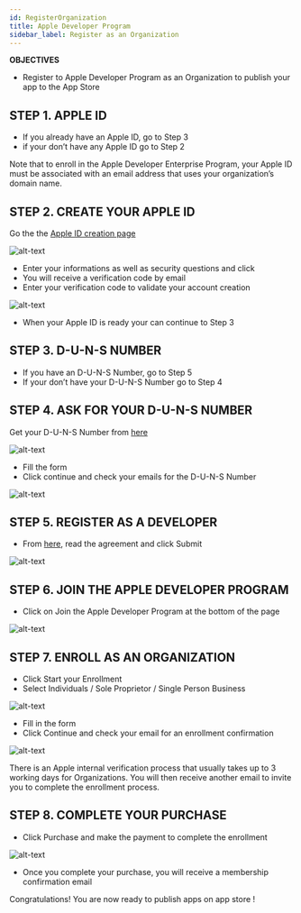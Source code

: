```yaml
---
id: RegisterOrganization
title: Apple Developer Program
sidebar_label: Register as an Organization
---
```


<div class = "objectives">
<b>OBJECTIVES</b>

* Register to Apple Developer Program as an Organization to publish your app to the App Store
</div>


## STEP 1. APPLE ID

* If you already have an Apple ID, go to Step 3
* if your don’t have any Apple ID go to Step 2

Note that to enroll in the Apple Developer Enterprise Program, your Apple ID must be associated with an email address that uses your organization’s domain name.


## STEP 2. CREATE YOUR APPLE ID

Go the the [Apple ID creation page](https://appleid.apple.com/)

![alt-text](assets/DeployAppStore/Apple-ID-Creation-Page-4D-for-iOS.png)

* Enter your informations as well as security questions and click
* You will receive a verification code by email
* Enter your verification code to validate your account creation

![alt-text](assets/DeployAppStore/Register-developer-program-4D-for-iOS.png)

* When your Apple ID is ready your can continue to Step 3

## STEP 3. D-U-N-S NUMBER

* If you have an D-U-N-S Number, go to Step 5
* If your don’t have your D-U-N-S Number go to Step 4

## STEP 4. ASK FOR YOUR D-U-N-S NUMBER

Get your D-U-N-S Number from [here](https://developer.apple.com/enroll/duns-lookup/#/search)

![alt-text](assets/DeployAppStore/DUNS-Number-Organization-4D-for-iOS.png)

* Fill the form
* Click continue and check your emails for the D-U-N-S Number

![alt-text](assets/DeployAppStore/DUNS-Number-Apple-Mail_4D-for-iOS.png)


## STEP 5. REGISTER AS A DEVELOPER

* From [here](https://developer.apple.com/account/), read the agreement and click Submit

![alt-text](assets/DeployAppStore/Register-developer-4D-for-iOS.png)

## STEP 6. JOIN THE APPLE DEVELOPER PROGRAM

* Click on Join the Apple Developer Program at the bottom of the page

![alt-text](assets/DeployAppStore/Join-Apple-Developer-Program-individuals-4D-for-iOS.png)

## STEP 7. ENROLL AS AN ORGANIZATION

* Click Start your Enrollment
* Select Individuals / Sole Proprietor / Single Person Business

![alt-text](assets/DeployAppStore/Apple-Developer-Program-Organizations-4D-for-iOS.png)

* Fill in the form
* Click Continue and check your email for an enrollment confirmation

![alt-text](assets/DeployAppStore/Apple-Developer-Program-Enrollment-Organizations-4D-for-iOS.png)

There is an Apple internal verification process that usually takes up to 3 working days for Organizations. You will then receive another email to invite you to complete the enrollment process.

## STEP 8. COMPLETE YOUR PURCHASE

* Click Purchase and make the payment to complete the enrollment

![alt-text](assets/DeployAppStore/Complete-Purchase-Apple-Developer-Program-4D-for-iOS.png)

* Once you complete your purchase, you will receive a membership confirmation email
 

Congratulations! You are now ready to publish apps on app store !